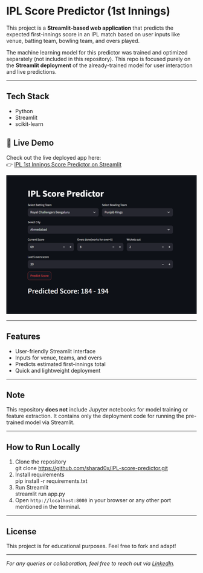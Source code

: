 # IPL Score Predictor (1st Innings)

This project is a **Streamlit-based web application** that predicts the expected first-innings score in an IPL match based on user inputs like venue, batting team, bowling team, and overs played.

The machine learning model for this predictor was trained and optimized separately (not included in this repository). This repo is focused purely on the **Streamlit deployment** of the already-trained model for user interaction and live predictions.

---

## Tech Stack

- Python
- Streamlit
- scikit-learn


## 🚀 Live Demo

Check out the live deployed app here:  
👉 [IPL 1st Innings Score Predictor on Streamlit](https://ipl-1st-inning-score-predictor.streamlit.app/)

![App Screenshot](Prediction_after_8_overs.png)


---

## Features

- User-friendly Streamlit interface  
- Inputs for venue, teams, and overs  
- Predicts estimated first-innings total  
- Quick and lightweight deployment

---

## Note

This repository **does not** include Jupyter notebooks for model training or feature extraction. It contains only the deployment code for running the pre-trained model via Streamlit.

---

## How to Run Locally

1. Clone the repository  
git clone https://github.com/sharad0x/IPL-score-predictor.git
2. Install requirements  
pip install -r requirements.txt
3. Run Streamlit  
streamlit run app.py
4. Open `http://localhost:8000` in your browser or any other port mentioned in the terminal.

---

## License

This project is for educational purposes. Feel free to fork and adapt!

---

*For any queries or collaboration, feel free to reach out via [LinkedIn](https://www.linkedin.com/in/sharad-garg-745632287).*  
